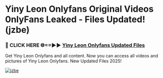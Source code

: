 # Yiny Leon Onlyfans Original Videos 0nlyFans Leaked - Files Updated! (jzbe)

<h3>🔴 CLICK HERE 🌐==►► <a href="https://tinyurl.com/ehrbuxhb" rel="nofollow">Yiny Leon Onlyfans Updated Files</a></h3>

Get Yiny Leon Onlyfans and all content. Now you can access all videos and pictures of Yiny Leon Onlyfans. New Updated Files 2025!

[![jzbe](https://i.imgur.com/lVYEuWS.gif)](https://tinyurl.com/ehrbuxhb)
